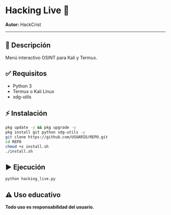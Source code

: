 # Hacking Live 🚀

**Autor:** HackCrist

---

## 📌 Descripción

Menú interactivo OSINT para Kali y Termux.

## ✅ Requisitos

- Python 3
- Termux o Kali Linux
- xdg-utils

## ⚡ Instalación

```bash
pkg update -y && pkg upgrade -y
pkg install git python xdg-utils -y
git clone https://github.com/USUARIO/REPO.git
cd REPO
chmod +x install.sh
./install.sh
```

## ▶️ Ejecución

```bash
python hacking_live.py
```

## ⚠️ Uso educativo

**Todo uso es responsabilidad del usuario.**


